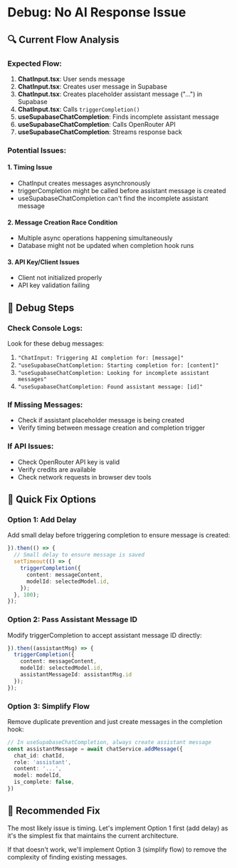 # Debug: No AI Response Issue

## 🔍 Current Flow Analysis

### Expected Flow:
1. **ChatInput.tsx**: User sends message
2. **ChatInput.tsx**: Creates user message in Supabase
3. **ChatInput.tsx**: Creates placeholder assistant message ("...") in Supabase  
4. **ChatInput.tsx**: Calls `triggerCompletion()`
5. **useSupabaseChatCompletion**: Finds incomplete assistant message
6. **useSupabaseChatCompletion**: Calls OpenRouter API
7. **useSupabaseChatCompletion**: Streams response back

### Potential Issues:

#### 1. **Timing Issue**
- ChatInput creates messages asynchronously
- triggerCompletion might be called before assistant message is created
- useSupabaseChatCompletion can't find the incomplete assistant message

#### 2. **Message Creation Race Condition**
- Multiple async operations happening simultaneously
- Database might not be updated when completion hook runs

#### 3. **API Key/Client Issues**
- Client not initialized properly
- API key validation failing

## 🧪 Debug Steps

### Check Console Logs:
Look for these debug messages:
1. `"ChatInput: Triggering AI completion for: [message]"`
2. `"useSupabaseChatCompletion: Starting completion for: [content]"`
3. `"useSupabaseChatCompletion: Looking for incomplete assistant messages"`
4. `"useSupabaseChatCompletion: Found assistant message: [id]"`

### If Missing Messages:
- Check if assistant placeholder message is being created
- Verify timing between message creation and completion trigger

### If API Issues:
- Check OpenRouter API key is valid
- Verify credits are available
- Check network requests in browser dev tools

## 🔧 Quick Fix Options

### Option 1: Add Delay
Add small delay before triggering completion to ensure message is created:

```typescript
}).then(() => {
  // Small delay to ensure message is saved
  setTimeout(() => {
    triggerCompletion({
      content: messageContent,
      modelId: selectedModel.id,
    });
  }, 100);
});
```

### Option 2: Pass Assistant Message ID
Modify triggerCompletion to accept assistant message ID directly:

```typescript
}).then((assistantMsg) => {
  triggerCompletion({
    content: messageContent,
    modelId: selectedModel.id,
    assistantMessageId: assistantMsg.id
  });
});
```

### Option 3: Simplify Flow
Remove duplicate prevention and just create messages in the completion hook:

```typescript
// In useSupabaseChatCompletion, always create assistant message
const assistantMessage = await chatService.addMessage({
  chat_id: chatId,
  role: 'assistant',
  content: '...',
  model: modelId,
  is_complete: false,
})
```

## 🎯 Recommended Fix

The most likely issue is timing. Let's implement Option 1 first (add delay) as it's the simplest fix that maintains the current architecture.

If that doesn't work, we'll implement Option 3 (simplify flow) to remove the complexity of finding existing messages.
